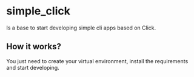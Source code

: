 # simple_click
Is a base to start developing simple cli apps based on Click.

## How it works?
You just need to create your virtual environment, install the requirements and start developing.